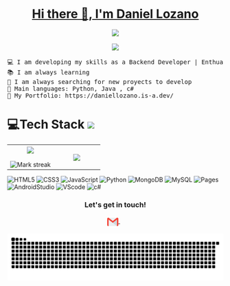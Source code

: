 <h1 align="center">
    <a href="https://daniellozano.is-a.dev/" target="_blank"> Hi there 👋, I'm Daniel Lozano</a>
</h1>

<p align="center">
    <a href="https://daniellozano.is-a.dev/" target="_blank">
        <img src="https://github.com/user-attachments/assets/a0ab0e62-864d-4fcb-b4ae-30e25613dc4b"/>
    </a>
</p>

<p align="center">
	<a href="https://github.com/Bouaskaoun">
		<img src="https://readme-typing-svg.herokuapp.com/?lines=Backend+Developer;Always%20developing%20my%20skills&center=true&width=380&height=45">
	</a>
</p>

<pre>
💻 I am developing my skills as a Backend Developer | Enthuastic about new technologies
📚 I am always learning
📝 I am always searching for new proyects to develop
🌟 Main languages: Python, Java , c#
👀 My Portfolio: https://daniellozano.is-a.dev/
</pre>

# 💻Tech Stack <img src = "https://media2.giphy.com/media/QssGEmpkyEOhBCb7e1/giphy.gif?cid=ecf05e47a0n3gi1bfqntqmob8g9aid1oyj2wr3ds3mg700bl&rid=giphy.gif" width = 32px>

<!--- stats (start) -->
</p>
<table align="center">
<tbody><tr border="none">
<td width="50%" align="center">
  <img align="center" src="https://github-readme-stats.vercel.app/api?username=1010nishant&amp;theme=dark&amp;show_icons=true&amp;count_private=true">
  <br><br>
  <img title="🔥 Get streak stats for your profile at git.io/streak-stats" alt="Mark streak" src="https://github-readme-streak-stats.herokuapp.com/?user=1010nishant&amp;theme=dark&amp;hide_border=false"> 
</td><td width="50%" align="center">
  <img align="center" src="https://github-readme-stats.anuraghazra1.vercel.app/api/top-langs/?username=1010nishant&amp;theme=dark&amp;hide_border=false&amp;no-bg=true&amp;no-frame=true&amp;langs_count=10">
  </td>
</tr>
</tbody></table>
<!--- stats (end) -->

![HTML5](https://img.shields.io/badge/html5-%23E34F26.svg?style=for-the-badge&logo=html5&logoColor=white) ![CSS3](https://img.shields.io/badge/css3-%231572B6.svg?style=for-the-badge&logo=css3&logoColor=white) ![JavaScript](https://img.shields.io/badge/javascript-%23323330.svg?style=for-the-badge&logo=javascript&logoColor=%23F7DF1E) ![Python](https://img.shields.io/badge/python-darkblue.svg?style=for-the-badge&logo=python&logoColor=white) ![MongoDB](https://img.shields.io/badge/MongoDB-%234ea94b.svg?style=for-the-badge&logo=mongodb&logoColor=white) ![MySQL](https://img.shields.io/badge/MySQL-005C84?style=for-the-badge&logo=mysql&logoColor=white) ![Pages](https://img.shields.io/badge/GitHub%20Pages-222222?style=for-the-badge&logo=GitHub%20Pages&logoColor=white) ![AndroidStudio](https://img.shields.io/badge/Android_Studio-3DDC84?style=for-the-badge&logo=android-studio&logoColor=white) ![VScode](https://img.shields.io/badge/VSCode-0078D4?style=for-the-badge&logo=visual%20studio%20code&logoColor=white) ![c#](https://img.shields.io/badge/C%23-239120?style=for-the-badge&logo=csharp&logoColor=white)
<div align="center">
  <h3><b>Let's get in touch! </b></h3>
  </div>
<p align="center">
<a href="mailto:danixt35@gmail.com" >
  <img align="center" alt="Daniel Lozano | Gmail" width="26px" src="https://github.com/SatYu26/SatYu26/blob/master/Assets/Gmail.svg" />
</a> &nbsp;&nbsp;
<p>
<p align="center">
  <img src="https://github.com/StefanosSt/StefanosSt/blob/main/github-user-contribution.svg" alt="snake">
</p>
